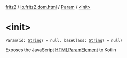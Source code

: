 [fritz2](../../index.md) / [io.fritz2.dom.html](../index.md) / [Param](index.md) / [&lt;init&gt;](./-init-.md)

# &lt;init&gt;

`Param(id: `[`String`](https://kotlinlang.org/api/latest/jvm/stdlib/kotlin/-string/index.html)`? = null, baseClass: `[`String`](https://kotlinlang.org/api/latest/jvm/stdlib/kotlin/-string/index.html)`? = null)`

Exposes the JavaScript [HTMLParamElement](https://developer.mozilla.org/en/docs/Web/API/HTMLParamElement) to Kotlin

